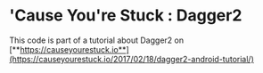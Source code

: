 # 'Cause You're Stuck : Dagger2

This code is part of a tutorial about Dagger2 on [**https://causeyourestuck.io**](https://causeyourestuck.io/2017/02/18/dagger2-android-tutorial/)

